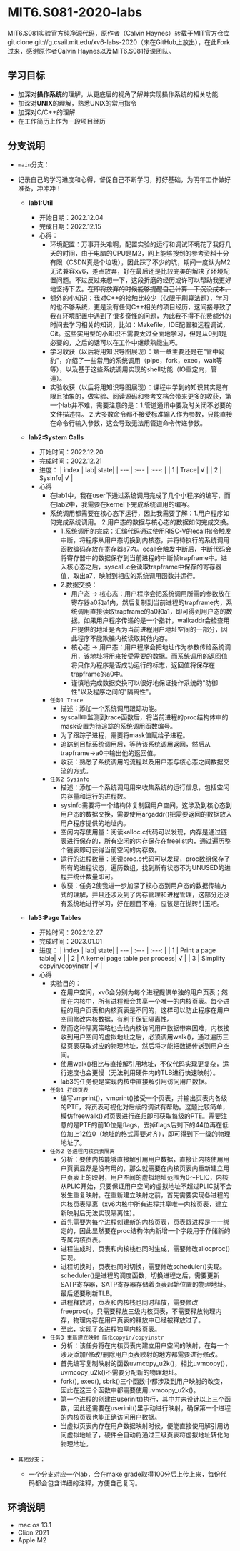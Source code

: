 # MIT6.S081-2020-labs
MIT6.S081实验官方纯净源代码，原作者（Calvin Haynes）转载于MIT官方仓库git clone git://g.csail.mit.edu/xv6-labs-2020（未在GitHub上放出），在此Fork过来，感谢原作者Calvin Haynes以及MIT6.S081授课团队。

## 学习目标
- 加深对**操作系统**的理解，从更底层的视角了解并实现操作系统的相关功能
- 加深对**UNIX**的理解，熟悉UNIX的常用指令
- 加深对C/C++的理解
- 在工作简历上作为一段项目经历  

## 分支说明

- `main`分支：
- 记录自己的学习进度和心得，督促自己不断学习，打好基础，为明年工作做好准备，冲冲冲！
  - **lab1:Util**
    - 开始日期：2022.12.04
    - 完成日期：2022.12.15
    - 心得：
      - 环境配置：万事开头难啊，配置实验的运行和调试环境花了我好几天的时间，由于电脑的CPU是M2，网上能够搜到的参考资料十分有限（CSDN真是个垃圾），因此踩了不少的坑，期间一度认为M2无法兼容xv6，差点放弃，好在最后还是比较完美的解决了环境配置问题。不过反过来想一下，这段折磨的经历或许可以帮助我更好地坚持下去。~~在即将放弃的时候能够提醒自己计算一下沉没成本。~~
      - 额外的小知识：我对C++的接触比较少（仅限于刷算法题），学习的也不够系统，更是没有任何C++相关的项目经历，这间接导致了我在环境配置中遇到了很多奇怪的问题，为此我不得不花费额外的时间去学习相关的知识，比如：Makefile，IDE配置和远程调试，Git。这些实用型的小知识不需要太过全面地学习，但是从0到1是必要的，之后的话可以在工作中继续熟能生巧。
      - 学习收获（以后将用知识导图展现）：第一章主要还是在"管中窥豹"，介绍了一些常用的系统调用（pipe，fork，exec，wait等等），以及基于这些系统调用实现的shell功能（IO重定向，管道）。
      - 实验收获（以后将用知识导图展现）：课程中学到的知识其实是有限且抽象的，做实验、阅读源码和参考文档会带来更多的收获，第一个lab并不难，需要注意的是：1.管道通讯中要及时关闭不必要的文件描述符。 2.大多数命令都不接受标准输入作为参数，只能直接在命令行输入参数，这会导致无法用管道命令传递参数。

  - **lab2:System Calls**
    - 开始时间：2022.12.20
    - 完成时间：2022.12.21
    - 进度：
      | index  | lab| state|
        | --- | :--- | :---: |
        | 1  | Trace| √ |
        | 2 | Sysinfo| √ |
    - 心得
      - 在lab1中，我在user下通过系统调用完成了几个小程序的编写，而在lab2中，我需要在kernel下完成系统调用的编写。
      - 系统调用都需要在核心态下运行，因此我需要了解：1.用户程序如何完成系统调用。 2.用户态的数据与核心态的数据如何完成交换。
        - 1.系统调用的完成：汇编代码通过使用RISC-V的ecall指令触发中断，将程序从用户态切换到内核态，并将待执行的系统调用函数编码存放在寄存器a7内。ecall会触发中断后，中断代码会将寄存器中的数据保存到当前进程的中断帧trapframe中。进入核心态之后，syscall.c会读取trapframe中保存的寄存器值，取出a7，映射到相应的系统调用函数并运行。
        - 2.数据交换：
          - 用户态 -> 核心态：用户程序会把系统调用所需的参数放在寄存器a0和a1内，然后复制到当前进程的trapframe内，系统调用直接读取trapframe的a0和a1，即可得到用户态的数据。如果用户程序传递的是一个指针，walkaddr会检查用户提供的地址是否为当前进程用户地址空间的一部分，因此程序不能欺骗内核读取其他内存。
          - 核心态 -> 用户态：用户程序会把地址作为参数传给系统调用，该地址将用来接受需要的数据。而系统调用的返回值将只作为程序是否成功运行的标志，返回值将保存在trapframe的a0中。
          - 谨慎地完成数据交换可以很好地保证操作系统的"防御性"以及程序之间的"隔离性"。
      - `任务1 Trace`
        - 描述：添加一个系统调用跟踪功能。
        - syscall中监测到trace函数后，将当前进程的proc结构体中的mask设置为待追踪的系统调用函数编号。
        - 为了跟踪子进程，需要将mask值赋给子进程。
        - 追踪到目标系统调用后，等待该系统调用返回，然后从trapframe->a0中输出他的返回值。
        - 收获：熟悉了系统调用的流程以及用户态与核心态之间数据交流的方式。
      - `任务2 Sysinfo`
        - 描述：添加一个系统调用用来收集系统的运行信息，包括空闲内存量和运行的进程数。
        - sysinfo需要将一个结构体复制回用户空间，这涉及到核心态到用户态的数据交换，需要使用argaddr()把需要返回的数据放入用户程序提供的地址内。
        - 空闲内存使用量：阅读kalloc.c代码可以发现，内存是通过链表进行保存的，所有空闲的内存保存在freelist内，通过遍历整个链表即可获得当前空闲的内存数。
        - 运行的进程数量：阅读proc.c代码可以发现，proc数组保存了所有的进程状态，遍历数组，找到所有状态不为UNUSED的进程并统计数量即可。
        - 收获：任务2使我进一步加深了核心态到用户态的数据传输方式的理解，并且还涉及到了内存管理和进程管理，这部分还没有系统地进行学习，好在题目不难，应该是在抛砖引玉吧。
  - **lab3:Page Tables**
    - 开始时间：2022.12.27
    - 完成时间：2023.01.01
    - 进度：
      | index  | lab| state|
      | --- | :--- | :---: |
      | 1  | Print a page table| √ |
      | 2 | A kernel page table per process| √  |
      | 3  | Simplify copyin/copyinstr | √  |
    - 心得
      - 实验目的：
        - 在用户空间，xv6会分别为每个进程提供单独的用户页表；然而在内核中，所有进程都会共享一个唯一的内核页表。每个进程的用户页表和内核页表是不同的，这样可以防止程序在用户空间修改内核数据，有利于保证隔离性。
        - 然而这种隔离策略也会给内核访问用户数据带来困难，内核接收到用户空间的虚拟地址之后，必须调用walk()，通过遍历三级页表获取对应的物理地址，然后将才能把数据传送到用户空间。
        - 使用walk()相比与直接解引用地址，不仅代码实现更复杂，运行速度也会更慢（无法利用硬件内的TLB进行快速映射）。
        - lab3的任务便是实现内核中直接解引用访问用户数据。
      - `任务1 打印页表`
        - 编写vmprint()，vmprint()接受一个页表，并输出页表内各级的PTE，将页表可视化对后续的调试有帮助。这题比较简单，模仿freewalk()对页表进行递归即可获取每级的PTE。需要注意的是PTE的前10位是flags，去掉flags后剩下的44位再在低位加上12位0（地址的格式需要对齐），即可得到下一级的物理地址了。
      - `任务2 各进程内核页表隔离`
        - 分析：要使内核能够直接解引用用户数据，直接让内核使用用户页表显然是没有用的，那么就需要在内核页表内重新建立用户页表上的映射，用户空间的虚拟地址范围为0～PLIC，内核从PLIC开始，只要保证用户空间的虚拟地址不超过PLIC就不会发生重复映射。在重新建立映射之前，首先需要实现各进程的内核页表隔离（xv6内核中所有进程共享唯一内核页表，建立新映射后无法实现隔离性）。
        - 首先需要为每个进程创建新的内核页表，页表跟进程是一一绑定的，因此显然要在proc结构体内新增一个字段用于存储新的专属内核页表。
        - 进程生成时，页表和内核栈也同时生成，需要修改allocproc()实现。
        - 进程切换时，页表也同时切换，需要修改scheduler()实现。scheduler()是进程的调度函数，切换进程之后，需要更新SATP寄存器，SATP寄存器存储着页表起始位置的物理地址。最后还要刷新TLB。
        - 进程释放时，页表和内核栈也同时释放，需要修改freeproc()。只需要释放三级内核页表，不需要释放物理内存，物理内存在用户页表的释放中已经被释放过了。
        - 至此，实现了各进程独享内核页表。
      - `任务3 重新建立映射 简化copyin/copyinstr`
        - 分析：该任务将在内核页表内建立用户空间的映射，在每一个涉及添加/修改/删除用户页表映射的地方都需要进行修改。
        - 首先编写复制映射的函数uvmcopy_u2k()，相比uvmcopy()，uvmcopy_u2k()不需要分配新的物理地址。
        - fork(), exec(), sbrk()三个函数中都涉及到用户映射的改变，因此在这三个函数中都需要使用uvmcopy_u2k()。
        - 第一个进程的创建由userinit()执行，其中并未设计以上三个函数，因此还需要在userinit()里手动进行映射，确保第一个进程的内核页表也能正确访问用户数据。
        - 当虚拟页表内存在用户数据映射时候，便能直接使用解引用访问虚拟地址了，硬件会自动将通过三级页表将虚拟地址转化为物理地址。

- `其他分支`：
  - 一个分支对应一个lab，会在make grade取得100分后上传上来，每份代码都会包含详细的注释，方便自己复习。

## 环境说明
- mac os 13.1
- Clion 2021
- Apple M2
